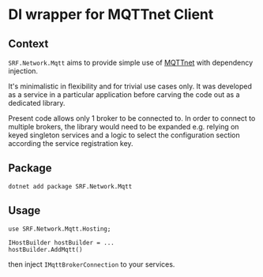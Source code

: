 # DI wrapper for MQTTnet Client

## Context

`SRF.Network.Mqtt` aims to provide simple use of [MQTTnet](https://github.com/dotnet/MQTTnet) with dependency injection.

It's minimalistic in flexibility and for trivial use cases only. It was developed as a service in a particular application before carving the code out as a dedicated library.

Present code allows only 1 broker to be connected to. In order to connect to multiple brokers, the library would need to be expanded e.g. relying on keyed singleton services and a logic to select the configuration section according the service registration key.

## Package
```
dotnet add package SRF.Network.Mqtt
```


## Usage

```
use SRF.Network.Mqtt.Hosting;

IHostBuilder hostBuilder = ...
hostBuilder.AddMqtt()
```

then inject `IMqttBrokerConnection` to your services.
